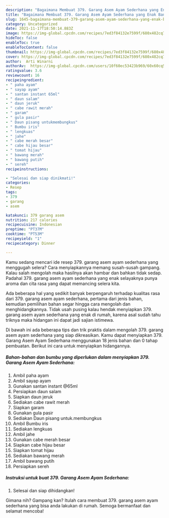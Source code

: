 ```yaml
---
description: "Bagaimana Membuat 379. Garang Asem Ayam Sederhana yang Enak Banget"
title: "Bagaimana Membuat 379. Garang Asem Ayam Sederhana yang Enak Banget"
slug: 1645-bagaimana-membuat-379-garang-asem-ayam-sederhana-yang-enak-banget
category: Uncategorized
date: 2021-11-17T18:50:14.883Z
image: https://img-global.cpcdn.com/recipes/7ed3f84132e7599f/680x482cq70/379-garang-asem-ayam-sederhana-foto-resep-utama.jpg
hideToc: false
enableToc: true
enableTocContent: false
thumbnail: https://img-global.cpcdn.com/recipes/7ed3f84132e7599f/680x482cq70/379-garang-asem-ayam-sederhana-foto-resep-utama.jpg
cover: https://img-global.cpcdn.com/recipes/7ed3f84132e7599f/680x482cq70/379-garang-asem-ayam-sederhana-foto-resep-utama.jpg
author:  Arti Winarni
authorAv:  https://img-global.cpcdn.com/users/10f60ec53423b969/60x60cq50/avatar.jpg
ratingvalue: 3.6
reviewcount: 16
recipeingredient:
- " paha ayam"
- " sayap ayam"
- " santan instant 65ml"
- " daun salam"
- " daun jeruk"
- " cabe rawit merah"
- " garam"
- " gula pasir"
- " Daun pisang untukmembungkus"
- " Bumbu iris"
- " lengkuas"
- " jahe"
- " cabe merah besar"
- " cabe hijau besar"
- " tomat hijau"
- " bawang merah"
- " bawang putih"
- " sereh"
recipeinstructions:

- "Selesai dan siap dinikmati!"
categories:
- Resep
tags:
- 379
- garang
- asem

katakunci: 379 garang asem 
nutrition: 217 calories
recipecuisine: Indonesian
preptime: "PT37M"
cooktime: "PT53M"
recipeyield: "1"
recipecategory: Dinner

---
```



Kamu sedang mencari ide resep 379. garang asem ayam sederhana yang menggugah selera? Cara menyiapkannya memang susah-susah gampang. Kalau salah mengolah maka hasilnya akan hambar dan bahkan tidak sedap. Padahal 379. garang asem ayam sederhana yang enak selayaknya punya aroma dan cita rasa yang dapat memancing selera kita.




Ada beberapa hal yang sedikit banyak berpengaruh terhadap kualitas rasa dari 379. garang asem ayam sederhana, pertama dari jenis bahan, kemudian pemilihan bahan segar hingga cara mengolah dan menghidangkannya. Tidak usah pusing kalau hendak menyiapkan 379. garang asem ayam sederhana yang enak di rumah, karena asal sudah tahu triknya maka hidangan ini dapat jadi sajian istimewa.


Di bawah ini ada beberapa tips dan trik praktis dalam mengolah 379. garang asem ayam sederhana yang siap dikreasikan. Kamu dapat menyiapkan 379. Garang Asem Ayam Sederhana menggunakan 18 jenis bahan dan 0 tahap pembuatan. Berikut ini cara untuk menyiapkan hidangannya.

<!--inarticleads1-->

##### Bahan-bahan dan bumbu yang diperlukan dalam menyiapkan 379. Garang Asem Ayam Sederhana:

1. Ambil  paha ayam
1. Ambil  sayap ayam
1. Gunakan  santan instant @65ml
1. Persiapkan  daun salam
1. Siapkan  daun jeruk
1. Sediakan  cabe rawit merah
1. Siapkan  garam
1. Gunakan  gula pasir
1. Sediakan  Daun pisang untuk.membungkus
1. Ambil  Bumbu iris
1. Sediakan  lengkuas
1. Ambil  jahe
1. Gunakan  cabe merah besar
1. Siapkan  cabe hijau besar
1. Siapkan  tomat hijau
1. Sediakan  bawang merah
1. Ambil  bawang putih
1. Persiapkan  sereh




<!--inarticleads2-->

##### Instruksi untuk buat 379. Garang Asem Ayam Sederhana:


1. Selesai dan siap dihidangkan!



Gimana nih? Gampang kan? Itulah cara membuat 379. garang asem ayam sederhana yang bisa anda lakukan di rumah. Semoga bermanfaat dan selamat mencoba!
